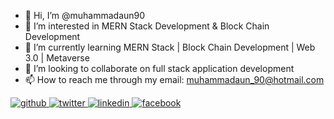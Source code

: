 - 👋 Hi, I’m @muhammadaun90
- 👀 I’m interested in MERN Stack Development & Block Chain Development
- 🌱 I’m currently learning MERN Stack | Block Chain Development | Web 3.0 | Metaverse
- 💞️ I’m looking to collaborate on full stack application development
- 📫 How to reach me through my email: muhammadaun_90@hotmail.com
<a href="https://github.com/muhammadaun90" target="_blank">
<img src=https://img.shields.io/badge/github-%2324292e.svg?&style=for-the-badge&logo=github&logoColor=white alt=github style="margin-bottom: 5px;" />
</a>
<a href="https://twitter.com/auniponi" target="_blank">
<img src=https://img.shields.io/badge/twitter-%2300acee.svg?&style=for-the-badge&logo=twitter&logoColor=white alt=twitter style="margin-bottom: 5px;" />
</a>
<a href="https://www.linkedin.com/in/syed-muhammad-aun-zaidi-35920375/" target="_blank">
<img src=https://img.shields.io/badge/linkedin-%231E77B5.svg?&style=for-the-badge&logo=linkedin&logoColor=white alt=linkedin style="margin-bottom: 5px;" />
</a>
<a href="https://www.facebook.com/syedmuhammadaunzaidi" target="_blank">
<img src=https://img.shields.io/badge/facebook-rgba(18, 42, 221, 0.309);.svg?&style=for-the-badge&logo=facebook&logoColor=white alt=facebook style="margin-bottom: 5px;" />
</a>

<!---
muhammadaun90/muhammadaun90 is a ✨ special ✨ repository because its `README.md` (this file) appears on your GitHub profile.
You can click the Preview link to take a look at your changes.
--->
